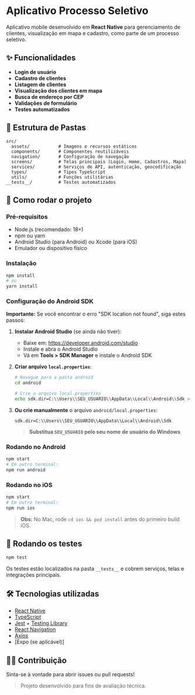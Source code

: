 # Aplicativo Processo Seletivo

Aplicativo mobile desenvolvido em **React Native** para gerenciamento de clientes, visualização em mapa e cadastro, como parte de um processo seletivo.

## ✨ Funcionalidades

- **Login de usuário**
- **Cadastro de clientes**
- **Listagem de clientes**
- **Visualização dos clientes em mapa**
- **Busca de endereço por CEP**
- **Validações de formulário**
- **Testes automatizados**

## 📁 Estrutura de Pastas

```
src/
  assets/           # Imagens e recursos estáticos
  components/       # Componentes reutilizáveis
  navigation/       # Configuração de navegação
  screens/          # Telas principais (Login, Home, Cadastros, Mapa)
  services/         # Serviços de API, autenticação, geocodificação
  types/            # Tipos TypeScript
  utils/            # Funções utilitárias
__tests__/          # Testes automatizados
```

## 🚀 Como rodar o projeto

### Pré-requisitos

- Node.js (recomendado: 18+)
- npm ou yarn
- Android Studio (para Android) ou Xcode (para iOS)
- Emulador ou dispositivo físico

### Instalação

```sh
npm install
# ou
yarn install
```

### Configuração do Android SDK

**Importante:** Se você encontrar o erro "SDK location not found", siga estes passos:

1. **Instalar Android Studio** (se ainda não tiver):
   - Baixe em: https://developer.android.com/studio
   - Instale e abra o Android Studio
   - Vá em **Tools > SDK Manager** e instale o Android SDK

2. **Criar arquivo `local.properties`**:
   ```bash
   # Navegue para a pasta android
   cd android
   
   # Crie o arquivo local.properties
   echo sdk.dir=C:\\Users\\SEU_USUARIO\\AppData\\Local\\Android\\Sdk > local.properties
   ```

3. **Ou crie manualmente** o arquivo `android/local.properties`:
   ```properties
   sdk.dir=C:\\Users\\SEU_USUARIO\\AppData\\Local\\Android\\Sdk
   ```
   
   > **Substitua `SEU_USUARIO` pelo seu nome de usuário do Windows**

### Rodando no Android

```sh
npm start
# Em outro terminal:
npm run android
```

### Rodando no iOS

```sh
npm start
# Em outro terminal:
npm run ios
```
> **Obs:** No Mac, rode `cd ios && pod install` antes do primeiro build iOS.

## 🧪 Rodando os testes

```sh
npm test
```
Os testes estão localizados na pasta `__tests__` e cobrem serviços, telas e integrações principais.

## 🛠️ Tecnologias utilizadas

- [React Native](https://reactnative.dev/)
- [TypeScript](https://www.typescriptlang.org/)
- [Jest](https://jestjs.io/) + [Testing Library](https://testing-library.com/docs/react-native-testing-library/intro/)
- [React Navigation](https://reactnavigation.org/)
- [Axios](https://axios-http.com/)
- [Expo (se aplicável)]

## 👨‍💻 Contribuição

Sinta-se à vontade para abrir issues ou pull requests!

> Projeto desenvolvido para fins de avaliação técnica.
